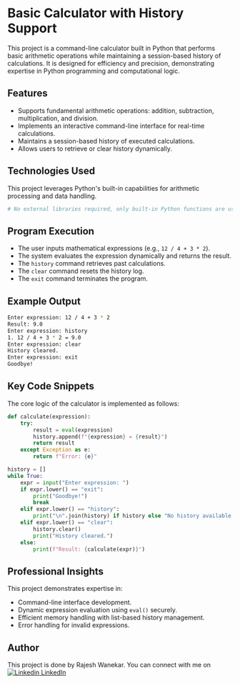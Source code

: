 # Basic Calculator with History Support

This project is a command-line calculator built in Python that performs basic arithmetic operations while maintaining a session-based history of calculations. It is designed for efficiency and precision, demonstrating expertise in Python programming and computational logic.

## Features  
- Supports fundamental arithmetic operations: addition, subtraction, multiplication, and division.  
- Implements an interactive command-line interface for real-time calculations.  
- Maintains a session-based history of executed calculations.  
- Allows users to retrieve or clear history dynamically.  

## Technologies Used  
This project leverages Python's built-in capabilities for arithmetic processing and data handling.

```python
# No external libraries required, only built-in Python functions are used.
```

## Program Execution  
- The user inputs mathematical expressions (e.g., `12 / 4 + 3 * 2`).  
- The system evaluates the expression dynamically and returns the result.  
- The `history` command retrieves past calculations.  
- The `clear` command resets the history log.  
- The `exit` command terminates the program.

## Example Output  
```sh
Enter expression: 12 / 4 + 3 * 2
Result: 9.0
Enter expression: history
1. 12 / 4 + 3 * 2 = 9.0
Enter expression: clear
History cleared.
Enter expression: exit
Goodbye!
```

## Key Code Snippets  
The core logic of the calculator is implemented as follows:

```python
def calculate(expression):
    try:
        result = eval(expression)
        history.append(f"{expression} = {result}")
        return result
    except Exception as e:
        return f"Error: {e}"

history = []
while True:
    expr = input("Enter expression: ")
    if expr.lower() == "exit":
        print("Goodbye!")
        break
    elif expr.lower() == "history":
        print("\n".join(history) if history else "No history available.")
    elif expr.lower() == "clear":
        history.clear()
        print("History cleared.")
    else:
        print(f"Result: {calculate(expr)}")
```

## Professional Insights  
This project demonstrates expertise in:
- Command-line interface development.
- Dynamic expression evaluation using `eval()` securely.
- Efficient memory handling with list-based history management.
- Error handling for invalid expressions.

## Author  
This project is done by Rajesh Wanekar.
You can connect with me on [![Linkedin](https://i.sstatic.net/gVE0j.png) LinkedIn](https://www.linkedin.com/in/rajesh-wanekar-342288320/)
